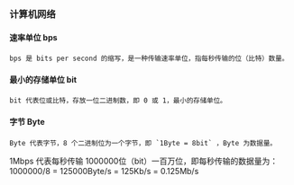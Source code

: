 ### 计算机网络
#### 速率单位 bps
```
bps 是 bits per second 的缩写，是一种传输速率单位，指每秒传输的位（比特）数量。
```

#### 最小的存储单位 bit
```
bit 代表位或比特，存放一位二进制数，即 0 或 1，最小的存储单位。
```

#### 字节 Byte
```
Byte 代表字节，8 个二进制位为一个字节，即 `1Byte = 8bit` ，Byte 为数据量。
```

1Mbps 代表每秒传输 1000000位（bit）一百万位，即每秒传输的数据量为：1000000/8 = 125000Byte/s = 125Kb/s = 0.125Mb/s